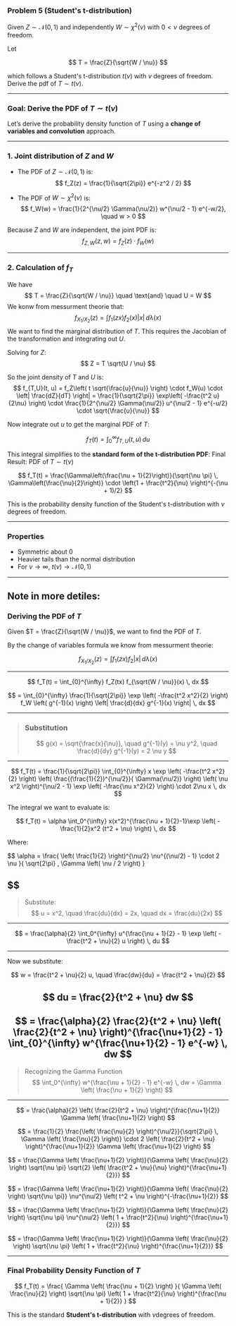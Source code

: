 ### Problem 5 (Student's t-distribution)

Given $Z \sim \mathcal{N}(0,1)$ and independently $W \sim \chi^2(\nu)$ with $0 < \nu$ degrees of freedom.  

Let

$$
T = \frac{Z}{\sqrt{W / \nu}}
$$

which follows a Student's t-distribution $t(\nu)$ with $\nu$ degrees of freedom. Derive the pdf of $T \sim t(\nu)$.

---

### Goal: Derive the PDF of $T \sim t(\nu)$

Let’s derive the probability density function of $T$ using a **change of variables and convolution** approach.

---

### 1. Joint distribution of $Z$ and $W$

- The PDF of $Z \sim \mathcal{N}(0, 1)$ is:
$$
f_Z(z) = \frac{1}{\sqrt{2\pi}} e^{-z^2 / 2}
$$

- The PDF of $W \sim \chi^2(\nu)$ is:
$$
f_W(w) = \frac{1}{2^{\nu/2} \Gamma(\nu/2)} w^{\nu/2 - 1} e^{-w/2}, \quad w > 0
$$

Because $Z$ and $W$ are independent, the joint PDF is:
$$
f_{Z,W}(z, w) = f_Z(z) \cdot f_W(w)
$$

---

### 2. Calculation of $f_{T}$
We  have
$$
T = \frac{Z}{\sqrt{W / \nu}} \quad \text{and} \quad U = W
$$
We konw from messurment theorie that: 
$$f_{X_1 / X_2}(z) = \int f_1(zx) f_{2}(x) |x| \, d\lambda(x)$$
We want to find the marginal distribution of $T$. This requires the Jacobian of the transformation and integrating out $U$.

Solving for $Z$:  
$$
Z = T \sqrt{U / \nu}
$$

So the joint density of $T$ and $U$ is:
$$
f_{T,U}(t, u) = f_Z\left( t \sqrt{\frac{u}{\nu}} \right) \cdot f_W(u) \cdot \left| \frac{dZ}{dT} \right|
= \frac{1}{\sqrt{2\pi}} \exp\left( -\frac{t^2 u}{2\nu} \right) \cdot \frac{1}{2^{\nu/2} \Gamma(\nu/2)} u^{\nu/2 - 1} e^{-u/2} \cdot \sqrt{\frac{u}{\nu}}
$$

Now integrate out $u$ to get the marginal PDF of $T$:

$$
f_T(t) = \int_0^\infty f_{T,U}(t, u) \, du
$$

This integral simplifies to the **standard form of the t-distribution PDF**:
Final Result: PDF of $T \sim t(\nu)$

$$
f_T(t) = \frac{\Gamma\left(\frac{\nu + 1}{2}\right)}{\sqrt{\nu \pi} \, \Gamma\left(\frac{\nu}{2}\right)} \cdot \left(1 + \frac{t^2}{\nu} \right)^{-(\nu + 1)/2}
$$

This is the probability density function of the Student's t-distribution with $\nu$ degrees of freedom.

---

### Properties

- Symmetric about 0
- Heavier tails than the normal distribution
- For $\nu \to \infty$, $t(\nu) \to \mathcal{N}(0, 1)$

---
## Note in more detiles:
### Deriving the PDF of $T$

Given $T = \frac{Z}{\sqrt{W / \nu}}$, we want to find the PDF of $T$.  

By the change of variables formula we know from messurment theorie:

$$
f_{X_1 / X_2}(z) = \int f_1(zx) f_2 |x| \, d\lambda(x)
$$

---

$$
f_T(t) = \int_{0}^{\infty} f_Z(tx) f_{\sqrt{W / \nu}}(x) \, dx
$$

$$
= \int_{0}^{\infty} \frac{1}{\sqrt{2\pi}} \exp \left( -\frac{t^2 x^2}{2} \right) f_W \left( g^{-1}(x) \right) \left| \frac{d}{dx} g^{-1}(x) \right| \, dx
$$

---
> ### Substitution
>$$
g(x) = \sqrt{\frac{x}{\nu}}, \quad g^{-1}(y) = \nu y^2, \quad \frac{d}{dy} g^{-1}(y) = 2 \nu y
$$

---
$$
f_T(t) = \frac{1}{\sqrt{2\pi}} \int_{0}^{\infty} x \exp \left( -\frac{t^2 x^2}{2} \right)
\left( \frac{(\frac{1}{2})^{\nu/2}}{ \Gamma(\nu/2)} \right) \left( \nu x^2 \right)^{\nu/2 - 1} \exp \left( -\frac{\nu x^2}{2} \right) \cdot 2\nu x \, dx
$$


The integral we want to evaluate is:

$$
f_T(t) = \alpha \int_0^{\infty} x(x^2)^{\frac{\nu + 1}{2}-1}\exp \left( -\frac{1}{2}x^2 (t^2 + \nu) \right) \, dx
$$

Where:

$$
\alpha = \frac{ \left( \frac{1}{2} \right)^{\nu/2} \nu^{(\nu/2) - 1} \cdot 2 \nu }{ \sqrt{2\pi} \, \Gamma \left( \nu / 2 \right) }

$$
---
>Substitute:
>$$
u = x^2, \quad \frac{du}{dx} = 2x, \quad dx = \frac{du}{2x}
$$
---

$$
= \frac{\alpha}{2} \int_0^{\infty} u^{\frac{\nu + 1}{2} - 1} \exp \left( -\frac{t^2 + \nu}{2} u \right) \, du
$$

---
Now we substitute:

$$
w = \frac{t^2 + \nu}{2} u, \quad \frac{dw}{du} = \frac{t^2 + \nu}{2}
$$

$$
du = \frac{2}{t^2 + \nu} dw
$$
---
$$
= \frac{\alpha}{2} \frac{2}{t^2 + \nu} \left( \frac{2}{t^2 + \nu} \right)^{\frac{\nu+1}{2} - 1} \int_{0}^{\infty} w^{\frac{\nu+1}{2} - 1} e^{-w} \, dw
$$
---
>Recognizing the Gamma Function
>$$
>\int_0^{\infty} w^{\frac{\nu + 1}{2} - 1} e^{-w} \, dw = \Gamma \left( \frac{\nu + 1}{2} \right)
>$$
---

$$
= \frac{\alpha}{2} \left( \frac{2}{t^2 + \nu} \right)^{\frac{\nu+1}{2}} \Gamma \left( \frac{\nu+1}{2} \right)
$$

$$
= \frac{1}{2} \frac{\left( \frac{\nu}{2} \right)^{\nu/2}}{\sqrt{2\pi} \, \Gamma \left( \frac{\nu}{2} \right)} \cdot 2 \left( \frac{2}{t^2 + \nu} \right)^{\frac{\nu+1}{2}} \Gamma \left( \frac{\nu+1}{2} \right)
$$

$$
= \frac{\Gamma \left( \frac{\nu+1}{2} \right)}{\Gamma \left( \frac{\nu}{2} \right) \sqrt{\nu \pi} \sqrt{2} \left( \frac{t^2 + \nu}{\nu} \right)^{\frac{\nu+1}{2}}}
$$

$$
= \frac{\Gamma \left( \frac{\nu+1}{2} \right)}{\Gamma \left( \frac{\nu}{2} \right) \sqrt{\nu \pi}} \nu^{\nu/2} \left( t^2 + \nu \right)^{-\frac{\nu+1}{2}}
$$

$$
= \frac{\Gamma \left( \frac{\nu+1}{2} \right)}{\Gamma \left( \frac{\nu}{2} \right) \sqrt{\nu \pi} \nu^{\nu/2} \left( 1 + \frac{t^2}{\nu} \right)^{\frac{\nu+1}{2}}}
$$

$$
= \frac{\Gamma \left( \frac{\nu+1}{2} \right)}{\Gamma \left( \frac{\nu}{2} \right) \sqrt{\nu \pi} \left( 1 + \frac{t^2}{\nu} \right)^{\frac{\nu+1}{2}}}
$$

---

### Final Probability Density Function of $T$

$$
f_T(t) = \frac{ \Gamma \left( \frac{\nu + 1}{2} \right) }{ \Gamma \left( \frac{\nu}{2} \right) \sqrt{\nu \pi} \left( 1 + \frac{t^2}{\nu} \right)^{\frac{\nu + 1}{2}} }
$$

This is the standard **Student's t-distribution** with $\nu$degrees of freedom.
